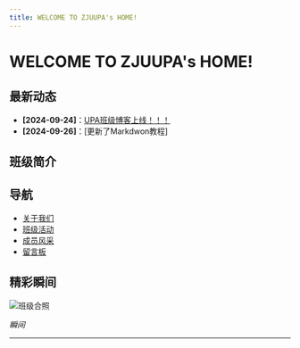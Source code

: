 ```yaml
---
title: WELCOME TO ZJUUPA's HOME!
---
```


# WELCOME TO ZJUUPA's HOME!


## 最新动态

- **[2024-09-24]**：[UPA班级博客上线！！！](https://zju-upa.github.io/)
- **[2024-09-26]**：[更新了Markdwon教程]

## 班级简介


## 导航

- [关于我们](WE/aboutus.md)
- [班级活动](WE/activities.md/)
- [成员风采](WE/members.md/)
- [留言板](WE/guestbook.md/)

## 精彩瞬间

![班级合照](images/class_photo.jpg)

*瞬间*

---



